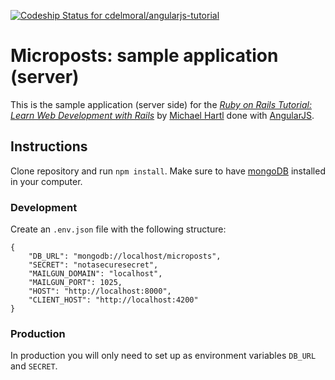 [ ![Codeship Status for cdelmoral/angularjs-tutorial](https://codeship.com/projects/b34583b0-84ca-0133-c39f-260819c0cb46/status?branch=master)](https://codeship.com/projects/122078)

# Microposts: sample application (server)

This is the sample application (server side) for the
[*Ruby on Rails Tutorial:
Learn Web Development with Rails*](http://www.railstutorial.org/)
by [Michael Hartl](http://www.michaelhartl.com/) done with [AngularJS](https://angularjs.org).

## Instructions

Clone repository and run `npm install`. Make sure to have [mongoDB](https://www.mongodb.org) installed in your computer.

### Development

Create an `.env.json` file with the following structure:

```
{
	"DB_URL": "mongodb://localhost/microposts",
	"SECRET": "notasecuresecret",
    "MAILGUN_DOMAIN": "localhost",
    "MAILGUN_PORT": 1025,
    "HOST": "http://localhost:8000",
    "CLIENT_HOST": "http://localhost:4200"
}
```

### Production

In production you will only need to set up as environment variables `DB_URL` and `SECRET`.
